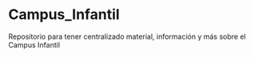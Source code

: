 Campus_Infantil
===============

Repositorio para tener centralizado material, información y más sobre el Campus Infantil
